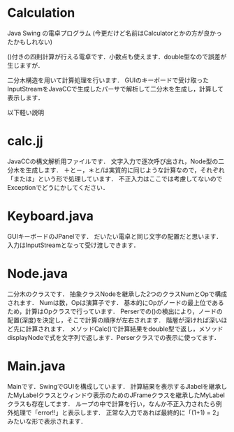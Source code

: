 # Calculation
Java Swing の電卓プログラム
(今更だけど名前はCalculatorとかの方が良かったかもしれない)

()付きの四則計算が行える電卓です．小数点も使えます．double型なので誤差が生じますが．

二分木構造を用いて計算処理を行います．
GUIのキーボードで受け取ったInputStreamをJavaCCで生成したパーサで解析して二分木を生成し，計算して表示します．

以下軽い説明
# calc.jj
JavaCCの構文解析用ファイルです．
文字入力で逐次呼び出され，Node型の二分木を生成します．
＋と－，＊と/は実質的に同じような計算なので，それぞれ「または」という形で処理しています．
不正入力はここでは考慮してないのでExceptionでどうにかしてください．

# Keyboard.java
GUIキーボードのJPanelです．
だいたい電卓と同じ文字の配置だと思います．
入力はInputStreamとなって受け渡しできます．

# Node.java
二分木のクラスです．
抽象クラスNodeを継承した2つのクラスNumとOpで構成されます．
Numは数，Opは演算子です．
基本的にOpがノードの最上位であるため，計算はOpクラスで行っています．
Perserでの()の検出により，ノードの配置(深度)を決定し，そこで計算の順序が左右されます．
階層が深ければ深いほど先に計算されます．
メソッドCalc()で計算結果をdouble型で返し，メソッドdisplayNodeで式を文字列で返します．Perserクラスでの表示に使ってます．

# Main.java
Mainです．SwingでGUIを構成しています．
計算結果を表示するJlabelを継承したMyLabelクラスとウィンドウ表示のためのJFrameクラスを継承したMyLabelクラスも存在してます．
ループの中で計算を行い，なんか不正入力されたら例外処理で「error!!」と表示します．
正常な入力であれば最終的に「(1+1) = 2」みたいな形で表示されます．

